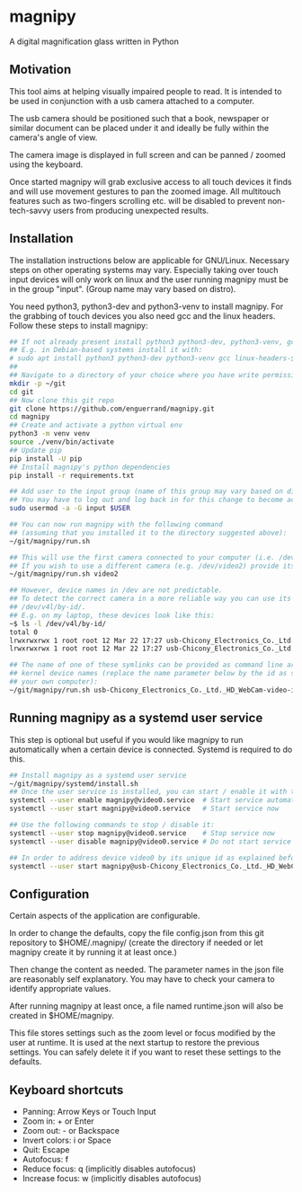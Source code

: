 # magnipy
A digital magnification glass written in Python

## Motivation
This tool aims at helping visually impaired people to read. It is intended to be used in conjunction with a usb camera attached to a computer.

The usb camera should be positioned such that a book, newspaper or similar document can be placed under it and ideally be fully within the camera's angle of view.

The camera image is displayed in full screen and can be panned / zoomed using the keyboard.

Once started magnipy will grab exclusive access to all touch devices it finds and will use movement gestures to pan the zoomed image.
All multitouch features such as two-fingers scrolling etc. will be disabled to prevent non-tech-savvy users from producing unexpected results.

## Installation
The installation instructions below are applicable for GNU/Linux. Necessary steps on other operating systems may vary.
Especially taking over touch input devices will only work on linux and the user running magnipy must be in the group "input".
(Group name may vary based on distro).

You need python3, python3-dev and python3-venv to install magnipy.
For the grabbing of touch devices you also need gcc and the linux headers.
Follow these steps to install magnipy:

```bash
## If not already present install python3 python3-dev, python3-venv, gcc and linux headers
## E.g. in Debian-based systems install it with:
# sudo apt install python3 python3-dev python3-venv gcc linux-headers-$(uname -r)
## 
## Navigate to a directory of your choice where you have write permissions. E.g:
mkdir -p ~/git
cd git
## Now clone this git repo
git clone https://github.com/enguerrand/magnipy.git
cd magnipy
## Create and activate a python virtual env
python3 -m venv venv
source ./venv/bin/activate
## Update pip
pip install -U pip
## Install magnipy's python dependencies
pip install -r requirements.txt

## Add user to the input group (name of this group may vary based on distro)
## You may have to log out and log back in for this change to become active 
sudo usermod -a -G input $USER

## You can now run magnipy with the following command 
## (assuming that you installed it to the directory suggested above):
~/git/magnipy/run.sh

## This will use the first camera connected to your computer (i.e. /dev/video0)
## If you wish to use a different camera (e.g. /dev/video2) provide its device name as a command line argument:
~/git/magnipy/run.sh video2

## However, device names in /dev are not predictable. 
## To detect the correct camera in a more reliable way you can use its id as listed by the symlinks in 
## /dev/v4l/by-id/.
## E.g. on my laptop, these devices look like this:
~$ ls -l /dev/v4l/by-id/
total 0
lrwxrwxrwx 1 root root 12 Mar 22 17:27 usb-Chicony_Electronics_Co._Ltd._HD_WebCam-video-index0 -> ../../video0
lrwxrwxrwx 1 root root 12 Mar 22 17:27 usb-Chicony_Electronics_Co._Ltd._HD_WebCam-video-index1 -> ../../video1

## The name of one of these symlinks can be provided as command line argument to magnipy in the same way as the 
## kernel device names (replace the name parameter below by the id as shown in the output of the above command on
## your own computer):
~/git/magnipy/run.sh usb-Chicony_Electronics_Co._Ltd._HD_WebCam-video-index0
```

## Running magnipy as a systemd user service
This step is optional but useful if you would like magnipy to run automatically when a certain device is connected. 
Systemd is required to do this.
```bash
## Install magnipy as a systemd user service
~/git/magnipy/systemd/install.sh
## Once the user service is installed, you can start / enable it with the following commands:
systemctl --user enable magnipy@video0.service  # Start service automatically after login
systemctl --user start magnipy@video0.service   # Start service now

## Use the following commands to stop / disable it:
systemctl --user stop magnipy@video0.service    # Stop service now
systemctl --user disable magnipy@video0.service # Do not start service automatically at login

## In order to address device video0 by its unique id as explained before you can start/enable the service with
systemctl --user start magnipy@usb-Chicony_Electronics_Co._Ltd._HD_WebCam-video-index0.service
```
## Configuration
Certain aspects of the application are configurable.

In order to change the defaults, copy the file config.json from this git repository to $HOME/.magnipy/ (create the
directory if needed or let magnipy create it by running it at least once.)

Then change the content as needed. The parameter names in the json file are reasonably self explanatory. You may have
to check your camera to identify appropriate values.

After running magnipy at least once, a file named runtime.json will also be created in $HOME/magnipy.

This file stores settings such as the zoom level or focus modified by the user at runtime. It is used at the next
startup to restore the previous settings. You can safely delete it if you want to reset these settings to the defaults.

## Keyboard shortcuts
- Panning: Arrow Keys or Touch Input
- Zoom in: + or Enter
- Zoom out: - or Backspace
- Invert colors: i or Space
- Quit: Escape
- Autofocus: f
- Reduce focus: q (implicitly disables autofocus)
- Increase focus: w (implicitly disables autofocus)
